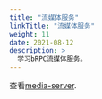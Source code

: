 ```yaml
---
title: "流媒体服务"
linkTitle: "流媒体服务"
weight: 11
date: 2021-08-12
description: >
  学习bRPC流媒体服务。
---
```

查看[media-server](https://github.com/brpc/media-server).